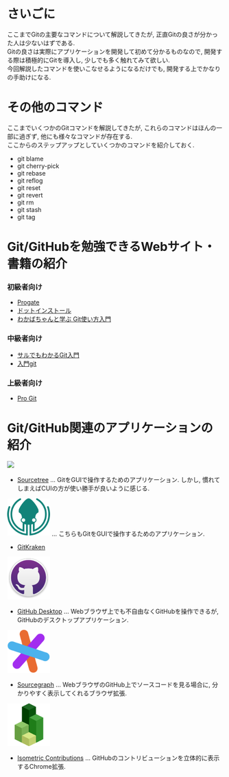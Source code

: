 # さいごに
ここまでGitの主要なコマンドについて解説してきたが, 正直Gitの良さが分かった人は少ないはずである.  
Gitの良さは実際にアプリケーションを開発して初めて分かるものなので, 開発する際は積極的にGitを導入し, 少しでも多く触れてみて欲しい.  
今回解説したコマンドを使いこなせるようになるだけでも, 開発する上でかなりの手助けになる.

# その他のコマンド
ここまでいくつかのGitコマンドを解説してきたが, これらのコマンドはほんの一部に過ぎず, 他にも様々なコマンドが存在する.  
ここからのステップアップとしていくつかのコマンドを紹介しておく.

- git blame
- git cherry-pick
- git rebase
- git reflog
- git reset
- git revert
- git rm
- git stash
- git tag

# Git/GitHubを勉強できるWebサイト・書籍の紹介

### 初級者向け
- [Progate](https://prog-8.com/languages/git)
- [ドットインストール](https://dotinstall.com/lessons/basic_git)
- [わかばちゃんと学ぶ Git使い方入門](https://www.amazon.co.jp/dp/4863542178)

### 中級者向け
- [サルでもわかるGit入門](https://backlog.com/ja/git-tutorial/)
- [入門git](https://www.amazon.co.jp/dp/427406767X)

### 上級者向け
- [Pro Git](https://progit-ja.github.io/)

# Git/GitHub関連のアプリケーションの紹介

<img src="../img/06_closing/001.png" width="300">

- [Sourcetree](https://ja.atlassian.com/software/sourcetree) ... GitをGUIで操作するためのアプリケーション. しかし, 慣れてしまえばCUIの方が使い勝手が良いように感じる.

<img src="../img/06_closing/002.png" width="100"> ... こちらもGitをGUIで操作するためのアプリケーション.

- [GitKraken](https://www.gitkraken.com/)

<img src="../img/06_closing/003.png" width="100">

- [GitHub Desktop](https://desktop.github.com/) ... Webブラウザ上でも不自由なくGitHubを操作できるが, GitHubのデスクトップアプリケーション.

<img src="../img/06_closing/004.png" width="100">

- [Sourcegraph](https://sourcegraph.com/welcome) ... WebブラウザのGitHub上でソースコードを見る場合に, 分かりやすく表示してくれるブラウザ拡張.

<img src="../img/06_closing/005.png" width="100">

- [Isometric Contributions](https://chrome.google.com/webstore/detail/isometric-contributions/mjoedlfflcchnleknnceiplgaeoegien) ... GitHubのコントリビューションを立体的に表示するChrome拡張.
